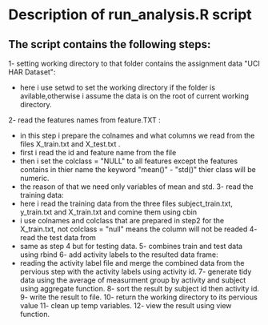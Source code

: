 # Description of run_analysis.R script
## The script contains the following steps:
1- setting working directory to that folder contains the assignment data "UCI HAR Dataset":

  - here i use setwd to set the working directory if the folder is avilable,otherwise i assume the data is on the root of current working directory.
	
2- read the features names from feature.TXT :
  - in this step i prepare the colnames and what columns we read from the files X_train.txt and X_test.txt .
  - first i read the id and feature name from the file
  - then i set the colclass = "NULL" to all features except the features contains in thier name the keyword "mean()" - "std()" thier class will be numeric.
  - the reason of that we need only variables of mean and std.
3- read the training data:
  - here i read the training data  from the three files subject_train.txt, y_train.txt and X_train.txt and comine them using cbin
  - i use colnames and colclass that are prepared in step2 for the X_train.txt, not colclass = "null" means the column will not be readed
4- read the test data from 
  - same as step 4 but for testing data.
5- combines train and test data using rbind
6- add activity labels to the resulted data frame:
  - reading the activity label file and merge the combined data from the pervious step with the activity labels using activity id.
7- generate tidy data using the average of measurment group by activity and subject using aggregate function.
8- sort the result by subject id then activity id.
9- write the result to file.
10- return the working directory to its pervious value
11- clean up temp variables.
12- view the result using view function.


